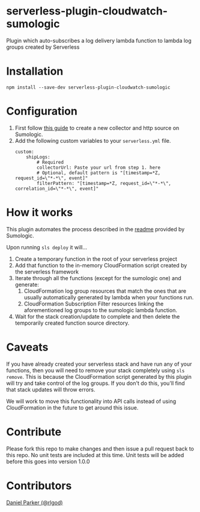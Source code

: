 # serverless-plugin-cloudwatch-sumologic
Plugin which auto-subscribes a log delivery lambda function to lambda log groups created by Serverless

# Installation
`npm install --save-dev serverless-plugin-cloudwatch-sumologic`

# Configuration
1. First follow [this guide](https://help.sumologic.com/Send_Data/Sources/HTTP_Source) to create a new collector and http source on Sumologic.
2. Add the following custom variables to your `serverless.yml` file.
    ```
    custom:
        shipLogs:
            # Required
            collectorUrl: Paste your url from step 1. here
            # Optional, default pattern is "[timestamp=*Z, request_id=\"*-*\", event]"
            filterPattern: "[timestamp=*Z, request_id=\"*-*\", correlation_id=\"*-*\", event]"
    ```

# How it works
This plugin automates the process described in the [readme](https://github.com/SumoLogic/sumologic-aws-lambda/tree/master/cloudwatchlogs/README.md) provided by Sumologic.

Upon running `sls deploy` it will...

1. Create a temporary function in the root of your serverless project
2. Add that function to the in-memory CloudFormation script created by the serverless framework
3. Iterate through all the functions (except for the sumologic one) and generate:
    1. CloudFormation log group resources that match the ones that are usually automatically generated by lambda when your functions run.
    2. CloudFormation Subscription Filter resources linking the aforementioned log groups to the sumologic lambda function.
4. Wait for the stack creation/update to complete and then delete the temporarily created function source directory.

# Caveats
If you have already created your serverless stack and have run any of your functions, then you will need to remove your stack
completely using `sls remove`. This is because the CloudFormation script generated by this plugin will try and take control of the log
groups. If you don't do this, you'll find that stack updates will throw errors. 

We will work to move this functionality into API calls instead of using CloudFormation in the future to get around this issue.

# Contribute
Please fork this repo to make changes and then issue a pull request back to this repo.
No unit tests are included at this time. Unit tests will be added before this goes into version 1.0.0

# Contributors
[Daniel Parker (@rlgod)](https://github.com/rlgod)